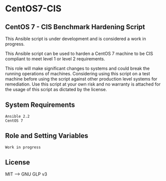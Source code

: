 # CentOS7-CIS

## CentOS 7 - CIS Benchmark Hardening Script

This Ansible script is under development and is considered a work in progress.

This Ansible script can be used to harden a CentOS 7 machine to be CIS compliant to meet level 1 or level 2 requirements.

This role will make significant changes to systems and could break the running operations of machines. Considering using this script on a test machine before using the script against other production level systems for remediation. Use this script at your own risk and no warranty is attached for the usage of this script as dictated by the license.

## System Requirements
```
Ansible 2.2
CentOS 7
```
## Role and Setting Variables
```
Work in progress
```
## License
MIT --> GNU GLP v3
